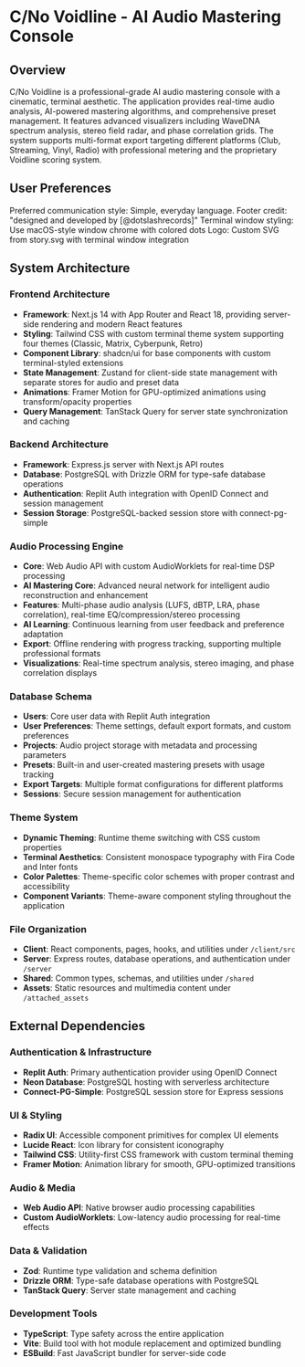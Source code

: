 # C/No Voidline - AI Audio Mastering Console

## Overview

C/No Voidline is a professional-grade AI audio mastering console with a cinematic, terminal aesthetic. The application provides real-time audio analysis, AI-powered mastering algorithms, and comprehensive preset management. It features advanced visualizers including WaveDNA spectrum analysis, stereo field radar, and phase correlation grids. The system supports multi-format export targeting different platforms (Club, Streaming, Vinyl, Radio) with professional metering and the proprietary Voidline scoring system.

## User Preferences

Preferred communication style: Simple, everyday language.
Footer credit: "designed and developed by [@dotslashrecords]"
Terminal window styling: Use macOS-style window chrome with colored dots
Logo: Custom SVG from story.svg with terminal window integration

## System Architecture

### Frontend Architecture
- **Framework**: Next.js 14 with App Router and React 18, providing server-side rendering and modern React features
- **Styling**: Tailwind CSS with custom terminal theme system supporting four themes (Classic, Matrix, Cyberpunk, Retro)
- **Component Library**: shadcn/ui for base components with custom terminal-styled extensions
- **State Management**: Zustand for client-side state management with separate stores for audio and preset data
- **Animations**: Framer Motion for GPU-optimized animations using transform/opacity properties
- **Query Management**: TanStack Query for server state synchronization and caching

### Backend Architecture
- **Framework**: Express.js server with Next.js API routes
- **Database**: PostgreSQL with Drizzle ORM for type-safe database operations
- **Authentication**: Replit Auth integration with OpenID Connect and session management
- **Session Storage**: PostgreSQL-backed session store with connect-pg-simple

### Audio Processing Engine
- **Core**: Web Audio API with custom AudioWorklets for real-time DSP processing
- **AI Mastering Core**: Advanced neural network for intelligent audio reconstruction and enhancement
- **Features**: Multi-phase audio analysis (LUFS, dBTP, LRA, phase correlation), real-time EQ/compression/stereo processing
- **AI Learning**: Continuous learning from user feedback and preference adaptation
- **Export**: Offline rendering with progress tracking, supporting multiple professional formats
- **Visualizations**: Real-time spectrum analysis, stereo imaging, and phase correlation displays

### Database Schema
- **Users**: Core user data with Replit Auth integration
- **User Preferences**: Theme settings, default export formats, and custom preferences
- **Projects**: Audio project storage with metadata and processing parameters
- **Presets**: Built-in and user-created mastering presets with usage tracking
- **Export Targets**: Multiple format configurations for different platforms
- **Sessions**: Secure session management for authentication

### Theme System
- **Dynamic Theming**: Runtime theme switching with CSS custom properties
- **Terminal Aesthetics**: Consistent monospace typography with Fira Code and Inter fonts
- **Color Palettes**: Theme-specific color schemes with proper contrast and accessibility
- **Component Variants**: Theme-aware component styling throughout the application

### File Organization
- **Client**: React components, pages, hooks, and utilities under `/client/src`
- **Server**: Express routes, database operations, and authentication under `/server`
- **Shared**: Common types, schemas, and utilities under `/shared`
- **Assets**: Static resources and multimedia content under `/attached_assets`

## External Dependencies

### Authentication & Infrastructure
- **Replit Auth**: Primary authentication provider using OpenID Connect
- **Neon Database**: PostgreSQL hosting with serverless architecture
- **Connect-PG-Simple**: PostgreSQL session store for Express sessions

### UI & Styling
- **Radix UI**: Accessible component primitives for complex UI elements
- **Lucide React**: Icon library for consistent iconography
- **Tailwind CSS**: Utility-first CSS framework with custom terminal theming
- **Framer Motion**: Animation library for smooth, GPU-optimized transitions

### Audio & Media
- **Web Audio API**: Native browser audio processing capabilities
- **Custom AudioWorklets**: Low-latency audio processing for real-time effects

### Data & Validation
- **Zod**: Runtime type validation and schema definition
- **Drizzle ORM**: Type-safe database operations with PostgreSQL
- **TanStack Query**: Server state management and caching

### Development Tools
- **TypeScript**: Type safety across the entire application
- **Vite**: Build tool with hot module replacement and optimized bundling
- **ESBuild**: Fast JavaScript bundler for server-side code